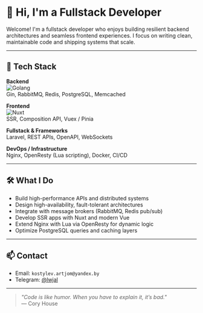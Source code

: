 # 👋 Hi, I'm a Fullstack Developer

Welcome! I'm a fullstack developer who enjoys building resilient backend architectures and seamless frontend experiences. I focus on writing clean, maintainable code and shipping systems that scale.

---

## 🧠 Tech Stack

**Backend**  
![Golang](https://img.shields.io/badge/-Golang-00ADD8?style=for-the-badge&logo=go&logoColor=white)  
Gin, RabbitMQ, Redis, PostgreSQL, Memcached

**Frontend**  
![Nuxt](https://img.shields.io/badge/-Nuxt-00C58E?style=for-the-badge&logo=nuxt.js&logoColor=white)  
SSR, Composition API, Vuex / Pinia

**Fullstack & Frameworks**  
Laravel, REST APIs, OpenAPI, WebSockets

**DevOps / Infrastructure**  
Nginx, OpenResty (Lua scripting), Docker, CI/CD

---

## 🛠 What I Do

- Build high-performance APIs and distributed systems
- Design high-availability, fault-tolerant architectures
- Integrate with message brokers (RabbitMQ, Redis pub/sub)
- Develop SSR apps with Nuxt and modern Vue
- Extend Nginx with Lua via OpenResty for dynamic logic
- Optimize PostgreSQL queries and caching layers

---


## 📫 Contact

- Email: `kostylev.artjom@yandex.by`
- Telegram: [@lwjal](https://lwjal.t.me)

---

> _"Code is like humor. When you have to explain it, it’s bad."_  
> — Cory House
